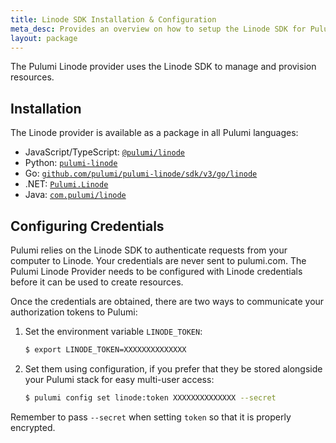 ```yaml
---
title: Linode SDK Installation & Configuration
meta_desc: Provides an overview on how to setup the Linode SDK for Pulumi.
layout: package
---
```


The Pulumi Linode provider uses the Linode SDK to manage and provision resources.

## Installation

The Linode provider is available as a package in all Pulumi languages:

* JavaScript/TypeScript: [`@pulumi/linode`](https://www.npmjs.com/package/@pulumi/linode)
* Python: [`pulumi-linode`](https://pypi.org/project/pulumi-linode/)
* Go: [`github.com/pulumi/pulumi-linode/sdk/v3/go/linode`](https://github.com/pulumi/pulumi-linode)
* .NET: [`Pulumi.Linode`](https://www.nuget.org/packages/Pulumi.Linode)
* Java: [`com.pulumi/linode`](https://central.sonatype.com/artifact/com.pulumi/linode)

## Configuring Credentials

Pulumi relies on the Linode SDK to authenticate requests from your computer to Linode. Your credentials are never sent
to pulumi.com.
The Pulumi Linode Provider needs to be configured with Linode credentials
before it can be used to create resources.

Once the credentials are obtained, there are two ways to communicate your authorization tokens to Pulumi:

1. Set the environment variable `LINODE_TOKEN`:

    ```bash
    $ export LINODE_TOKEN=XXXXXXXXXXXXXX
    ```

2. Set them using configuration, if you prefer that they be stored alongside your Pulumi stack for easy multi-user access:

    ```bash
    $ pulumi config set linode:token XXXXXXXXXXXXXX --secret
    ```

Remember to pass `--secret` when setting `token` so that it is properly encrypted.
